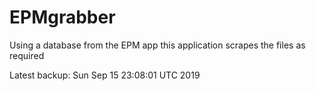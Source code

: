 # EPMgrabber
Using a database from the EPM app this application scrapes the files as required


Latest backup: Sun Sep 15 23:08:01 UTC 2019
